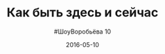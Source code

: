 ---
title: Как быть здесь и сейчас 
layout: show
video: "X_DpgVjiw9E"
teaser: "Пять основных вещей, которые тебе надо перестать делать, чтобы не улетать в мысли, а оставаться осознанным"
date: "2016-05-10"
episode: 10
picture: 10.jpg
subtitle: '#ШоуВоробьёва 10'
---